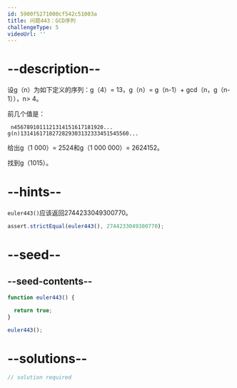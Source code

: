 ```yaml
---
id: 5900f5271000cf542c51003a
title: 问题443：GCD序列
challengeType: 5
videoUrl: ''
---
```


# --description--

设g（n）为如下定义的序列：g（4）= 13，g（n）= g（n-1）+ gcd（n，g（n-1）），n> 4。

前几个值是：

```
 n4567891011121314151617181920... g(n)1314161718272829303132333451545560... 
```

给出g（1 000）= 2524和g（1 000 000）= 2624152。

找到g（1015）。

# --hints--

`euler443()`应该返回2744233049300770。

```js
assert.strictEqual(euler443(), 2744233049300770);
```

# --seed--

## --seed-contents--

```js
function euler443() {

  return true;
}

euler443();
```

# --solutions--

```js
// solution required
```
